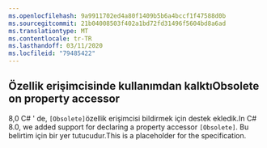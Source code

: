 ```yaml
---
ms.openlocfilehash: 9a9911702ed4a80f1409b5b6a4bccf1f47588d0b
ms.sourcegitcommit: 21b04008503f402a1bd72fd31496f5604bd8a6ad
ms.translationtype: MT
ms.contentlocale: tr-TR
ms.lasthandoff: 03/11/2020
ms.locfileid: "79485422"
---
```

## <a name="obsolete-on-property-accessor"></a><span data-ttu-id="fcf97-101">Özellik erişimcisinde kullanımdan kalktı</span><span class="sxs-lookup"><span data-stu-id="fcf97-101">Obsolete on property accessor</span></span>

<span data-ttu-id="fcf97-102">8,0 C# ' de, `[Obsolete]`özellik erişimcisi bildirmek için destek ekledik.</span><span class="sxs-lookup"><span data-stu-id="fcf97-102">In C# 8.0, we added support for declaring a property accessor `[Obsolete]`.</span></span> <span data-ttu-id="fcf97-103">Bu belirtim için bir yer tutucudur.</span><span class="sxs-lookup"><span data-stu-id="fcf97-103">This is a placeholder for the specification.</span></span>

